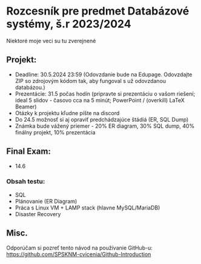 # Rozcesník pre predmet Databázové systémy, š.r 2023/2024
Niektoré moje veci su tu zverejnené

## Projekt:
- Deadline: 30.5.2024 23:59 (Odovzdanie bude na Edupage. Odovzdajte ZIP so zdrojovým kódom tak, aby fungoval s už odovzdanou databázou.)
- Prezentácie: 31.5 počas hodín (pripravte si prezentáciu o vašom riešení; ideal 5 slidov - časovo cca na 5 minút; PowerPoint / (overkill) LaTeX Beamer)
- Otázky k projektu kľudne píšte na discord
- Do 24.5 možnosť si aj opraviť predchádzajúce štádiá (ER, SQL Dump)
- Známka bude vážený priemer - 20% ER diagram, 30% SQL dump, 40% finálny projekt, 10% prezentácia

## Final Exam:
- 14.6
### Obsah testu:
- SQL
- Plánovanie (ER Diagram)
- Práca s Linux VM + LAMP stack (hlavne MySQL/MariaDB)
- Disaster Recovery


## Misc.
Odporúčam si pozreť tento návod na používanie GitHub-u: https://github.com/SPSKNM-cvicenia/Github-Introduction
